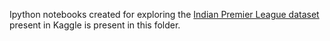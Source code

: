 Ipython notebooks created for exploring the [Indian Premier League dataset](https://www.kaggle.com/manasgarg/ipl) present in Kaggle is present in this folder.

